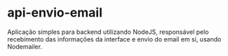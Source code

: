 # api-envio-email
Aplicação simples para backend utilizando NodeJS, responsável pelo recebimento das informações da interface e envio do email em si, usando Nodemailer.
